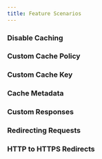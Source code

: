 ```yaml
---
title: Feature Scenarios
---
```





### Disable Caching

### Custom Cache Policy

### Custom Cache Key

### Cache Metadata



### Custom Responses



### Redirecting Requests


### HTTP to HTTPS Redirects